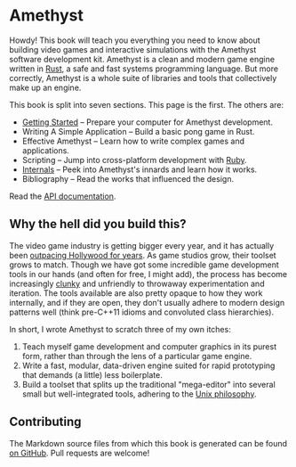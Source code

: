 # Amethyst

Howdy! This book will teach you everything you need to know about building video games and interactive simulations with the Amethyst software development kit. Amethyst is a clean and modern game engine written in [Rust][rs], a safe and fast systems programming language. But more correctly, Amethyst is a whole suite of libraries and tools that collectively make up an engine.

[rs]: https://www.rust-lang.org/

This book is split into seven sections. This page is the first. The others are:

* [Getting Started][gs] – Prepare your computer for Amethyst development.
* Writing A Simple Application – Build a basic pong game in Rust.
* Effective Amethyst – Learn how to write complex games and applications.
* Scripting – Jump into cross-platform development with [Ruby][rb].
* [Internals][in] – Peek into Amethyst's innards and learn how it works.
* Bibliography – Read the works that influenced the design.

[gs]: ./getting_started.html
[rb]: https://www.ruby-lang.org/
[in]: ./internals.html

Read the [API documentation][ad].

[ad]: http://ebkalderon.github.io/amethyst/doc/amethyst/index.html

## Why the hell did you build this?

The video game industry is getting bigger every year, and it has actually been [outpacing Hollywood for years][hw]. As game studios grow, their toolset grows to match. Though we have got some incredible game development tools in our hands (and often for free, I might add), the process has become increasingly [clunky][ue] and unfriendly to throwaway experimentation and iteration. The tools available are also pretty opaque to how they work internally, and if they are open, they don't usually adhere to modern design patterns well (think pre-C++11 idioms and convoluted class hierarchies).

[hw]: https://www.quora.com/Who-makes-more-money-Hollywood-or-the-video-game-industry
[ue]: http://cdn.dbolical.com/videos/engines/1/1/456/Unreal_Engine_4_Features_Trailer_--_GDC_2014.mp4.jpg

In short, I wrote Amethyst to scratch three of my own itches:

1. Teach myself game development and computer graphics in its purest form,
   rather than through the lens of a particular game engine.
2. Write a fast, modular, data-driven engine suited for rapid prototyping that
   demands (a little) less boilerplate.
3. Build a toolset that splits up the traditional "mega-editor" into several
   small but well-integrated tools, adhering to the [Unix philosophy][up].

[up]: https://en.wikipedia.org/wiki/Unix_philosophy

## Contributing

The Markdown source files from which this book is generated can be found [on GitHub][md]. Pull requests are welcome!

[md]: https://github.com/ebkalderon/amethyst/tree/master/book/src

